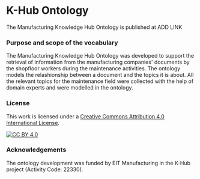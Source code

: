 K-Hub Ontology 
===================
The Manufacturing Knowledge Hub Ontology is published at ADD LINK

### Purpose and scope of the vocabulary
The Manufacturing Knowledge Hub Ontology was developed to support the retrieval of information from the manufacturing companies' documents by the shopfloor workers during the maintenance activities. 
The ontology models the relashionship between a document and the topics it is about. All the relevant topics for the maintenance field were collected with the help of domain experts and were modelled in the ontology.

### License

This work is licensed under a [Creative Commons Attribution 4.0 International
License](http://creativecommons.org/licenses/by/4.0/).

[![CC BY 4.0](https://i.creativecommons.org/l/by/4.0/88x31.png)](http://creativecommons.org/licenses/by/4.0/)

### Acknowledgements
The ontology development was funded by EIT Manufacturing in the K-Hub project (Activity Code: 22330).